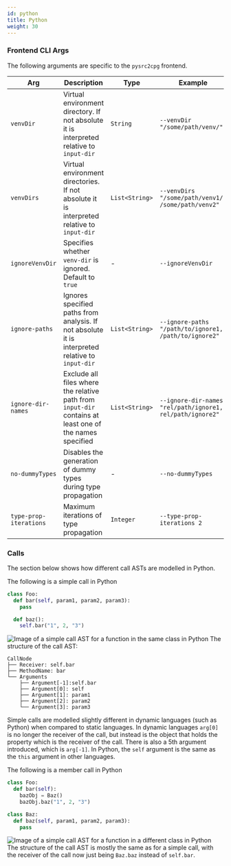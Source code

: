 ```yaml
---
id: python 
title: Python 
weight: 30
---
```


### Frontend CLI Args
The following arguments are specific to the `pysrc2cpg` frontend.

| **Arg** | **Description** | **Type** | **Example** | **Hidden** |
| - | - | - | - | - |
| `venvDir` | Virtual environment directory. If not absolute it is interpreted relative to `input-dir` | `String` | `--venvDir "/some/path/venv/"` | `true` |
| `venvDirs` | Virtual environment directories. If not absolute it is interpreted relative to `input-dir` | `List<String>` | `--venvDirs "/some/path/venv1/, /some/path/venv2"` | `false` |
| `ignoreVenvDir` | Specifies whether `venv-dir` is ignored. Default to `true` | - | `--ignoreVenvDir` | `false` |
| `ignore-paths` | Ignores specified paths from analysis. If not absolute it is interpreted relative to `input-dir` | `List<String>` | `--ignore-paths "/path/to/ignore1, /path/to/ignore2"` | `false` |
| `ignore-dir-names` | Exclude all files where the relative path from `input-dir` contains at least one of the names specified | `List<String>` | `--ignore-dir-names "rel/path/ignore1, rel/path/ignore2"` | `true` |
| `no-dummyTypes` | Disables the generation of dummy types during type propagation | - | `--no-dummyTypes` | `true` |
| `type-prop-iterations` | Maximum iterations of type propagation | `Integer` | `--type-prop-iterations 2` | `true` |

### Calls
The section below shows how different call ASTs are modelled in Python.

The following is a simple call in Python
```python
class Foo:
  def bar(self, param1, param2, param3):
    pass 

  def baz():
    self.bar("1", 2, "3")
```
![Image of a simple call AST for a function in the same class in Python](/images/python_call.png)
The structure of the call AST:
```
CallNode
├── Receiver: self.bar
├── MethodName: bar
└── Arguments
    ├── Argument[-1]:self.bar 
    ├── Argument[0]: self 
    ├── Argument[1]: param1
    ├── Argument[2]: param2
    └── Argument[3]: param3
```
Simple calls are modelled slightly different in dynamic languages (such as Python) when compared to static languages. In dynamic languages `arg[0]` is no longer the receiver of the call, but instead is the object that holds the property which is the receiver of the call. There is also a 5th argument introduced, which is `arg[-1]`. In Python, the `self` argument is the same as the `this` argument in other languages.

The following is a member call in Python
```python
class Foo:
  def bar(self):
    bazObj = Baz()
    bazObj.baz("1", 2, "3")

class Baz:
  def baz(self, param1, param2, param3):
    pass
```
![Image of a simple call AST for a function in a different class in Python](/images/python_member_call.png)
The structure of the call AST is mostly the same as for a simple call, with the receiver of the call now just being `Baz.baz` instead of `self.bar`.
